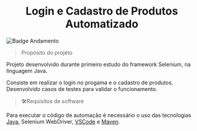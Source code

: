 <h1 align="center">Login e Cadastro de Produtos Automatizado</h1>

![Badge Andamento](http://img.shields.io/static/v1?label=STATUS&message=EM%ANDAMENTO&color=GREEN&style=for-the-badge)

>Propósito do projeto

Projeto desenvolvido durante primeiro estudo do framework Selenium, na linguagem Java.

Consiste em realizar o login no progama e o cadastro de produtos. Desenvolvido casos de testes para validar o funcionamento. 

>🛠️Requisitos de software

Para executar o código de automação é necessário o uso das tecnologias [Java](https://www.oracle.com/br/java/technologies/javase/javase8-archive-downloads.html), Selenium WebDriver, [VSCode](https://code.visualstudio.com/) e [Maven](https://maven.apache.org/download.cgi). 
